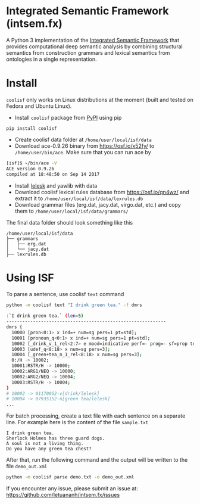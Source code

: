 # Integrated Semantic Framework (intsem.fx)

A Python 3 implementation of the [Integrated Semantic Framework](https://osf.io/9udjk/) that provides computational deep semantic analysis by combining structural semantics from construction grammars and lexical semantics from ontologies in a single representation.

# Install

`coolisf` only works on Linux distributions at the moment (built and tested on Fedora and Ubuntu Linux). 

- Install `coolisf` package from [PyPI](https://pypi.org/project/coolisf/) using pip

```
pip install coolisf
```

- Create coolisf data folder at `/home/user/local/isf/data`
- Download ace-0.9.26 binary from https://osf.io/x52fy/ to `/home/user/bin/ace`. Make sure that you can run ace by

```bash
[isf]$ ~/bin/ace -V
ACE version 0.9.26
compiled at 18:48:50 on Sep 14 2017
```

- Install [lelesk](https://pypi.org/project/lelesk/) and yawlib with data
- Download coolisf lexical rules database from https://osf.io/qn4wz/ and extract it to `/home/user/local/isf/data/lexrules.db`
- Download grammar files (erg.dat, jacy.dat, virgo.dat, etc.) and copy them to `/home/user/local/isf/data/grammars/`

The final data folder should look something like this

```
/home/user/local/isf/data
├── grammars
│   ├── erg.dat
│   └── jacy.dat
├── lexrules.db
```

# Using ISF

To parse a sentence, use coolisf `text` command

```bash
python -m coolisf text "I drink green tea." -f dmrs

:`I drink green tea.` (len=5)
------------------------------------------------------------
dmrs {
  10000 [pron<0:1> x ind=+ num=sg pers=1 pt=std];
  10001 [pronoun_q<0:1> x ind=+ num=sg pers=1 pt=std];
  10002 [_drink_v_1_rel<2:7> e mood=indicative perf=- prog=- sf=prop tense=pres];
  10003 [udef_q<8:18> x num=sg pers=3];
  10004 [_green+tea_n_1_rel<8:18> x num=sg pers=3];
  0:/H -> 10002;
  10001:RSTR/H -> 10000;
  10002:ARG1/NEQ -> 10000;
  10002:ARG2/NEQ -> 10004;
  10003:RSTR/H -> 10004;
}
# 10002 -> 01170052-v[drink/lelesk]
# 10004 -> 07935152-n[green tea/lelesk]
...
```

For batch processing, create a text file with each sentence on a separate line.
For example here is the content of the file `sample.txt`

```
I drink green tea.
Sherlock Holmes has three guard dogs.
A soul is not a living thing.
Do you have any green tea chest?
```

After that, run the following command and the output will be written to the file `demo_out.xml`

```bash
python -m coolisf parse demo.txt -o demo_out.xml
```

If you encounter any issue, please submit an issue at: https://github.com/letuananh/intsem.fx/issues
